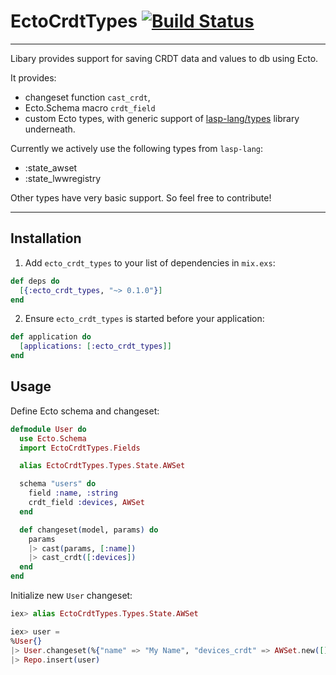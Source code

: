 # EctoCrdtTypes [![Build Status](https://travis-ci.org/ExpressApp/ecto_crdt_types.svg?branch=master)](https://travis-ci.org/ExpressApp/ecto_crdt_types)

---

Libary provides support for saving CRDT data and values to db using Ecto.

It provides:
- changeset function `cast_crdt`,
- Ecto.Schema macro `crdt_field`
- custom Ecto types, with generic support of [lasp-lang/types](https://github.com/lasp-lang/types) library underneath.

Currently we actively use the following types from `lasp-lang`:
- :state_awset
- :state_lwwregistry

Other types have very basic support. So feel free to contribute!

---


## Installation

1. Add `ecto_crdt_types` to your list of dependencies in `mix.exs`:

```elixir
def deps do
  [{:ecto_crdt_types, "~> 0.1.0"}]
end
```

2. Ensure `ecto_crdt_types` is started before your application:

```elixir
def application do
  [applications: [:ecto_crdt_types]]
end
```

## Usage

Define Ecto schema and changeset:

```elixir
defmodule User do
  use Ecto.Schema
  import EctoCrdtTypes.Fields

  alias EctoCrdtTypes.Types.State.AWSet

  schema "users" do
    field :name, :string
    crdt_field :devices, AWSet
  end

  def changeset(model, params) do
    params
    |> cast(params, [:name])
    |> cast_crdt([:devices])
  end
end
```

Initialize new `User` changeset:

```elixir
iex> alias EctoCrdtTypes.Types.State.AWSet

iex> user =
%User{}
|> User.changeset(%{"name" => "My Name", "devices_crdt" => AWSet.new([]))
|> Repo.insert(user)
```

